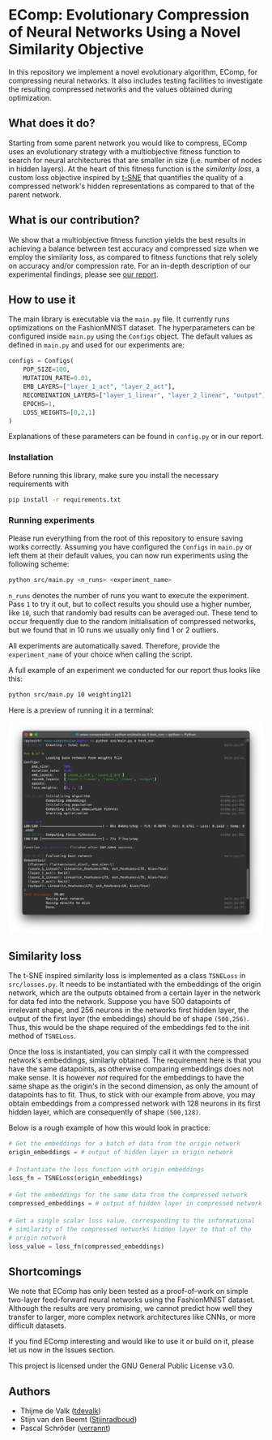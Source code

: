 # EComp: Evolutionary Compression of Neural Networks Using a Novel Similarity Objective 

In this repository we implement a novel evolutionary algorithm, EComp, for compressing neural networks. It also includes testing facilities to investigate the resulting compressed networks and the values obtained during optimization. 

## What does it do?

Starting from some parent network you would like to compress, EComp uses an evolutionary strategy with a multiobjective fitness function to search for neural architectures that are smaller in size (i.e. number of nodes in hidden layers). At the heart of this fitness function is the *similarity loss*, a custom loss objective inspired by [t-SNE](https://en.wikipedia.org/wiki/T-distributed_stochastic_neighbor_embedding) that quantifies the quality of a compressed network's hidden representations as compared to that of the parent network. 

## What is our contribution?

We show that a multiobjective fitness function yields the best results in achieving a balance between test accuracy and compressed size when we employ the similarity loss, as compared to fitness functions that rely solely on accuracy and/or compression rate. For an in-depth description of our experimental findings, please see [our report](report.pdf). 

## How to use it

The main library is executable via the `main.py` file. It currently runs optimizations on the FashionMNIST dataset. The hyperparameters can be configured inside `main.py` using the `Configs` object. The default values as defined in `main.py` and used for our experiments are:

```python
configs = Configs(
    POP_SIZE=100,
    MUTATION_RATE=0.01,
    EMB_LAYERS=["layer_1_act", "layer_2_act"],
    RECOMBINATION_LAYERS=["layer_1_linear", "layer_2_linear", "output"],
    EPOCHS=1,
    LOSS_WEIGHTS=[0,2,1]
)
```

Explanations of these parameters can be found in `config.py` or in our report.

### Installation

Before running this library, make sure you install the necessary requirements with 

```bash
pip install -r requirements.txt
```

### Running experiments

Please run everything from the root of this repository to ensure saving works correctly. Assuming you have configured the `Configs` in `main.py` or left them at their default values, you can now run experiments using the following scheme:

```sh
python src/main.py <n_runs> <experiment_name>
```
`n_runs` denotes the number of runs you want to execute the experiment. Pass `1` to try it out, but to collect results you should use a higher number, like `10`, such that randomly bad results can be averaged out. These tend to occur frequently due to the random initialisation of compressed networks, but we found that in 10 runs we usually only find 1 or 2 outliers. 

All experiments are automatically saved. Therefore, provide the `experiment_name` of your choice when calling the script.

A full example of an experiment we conducted for our report thus looks like this:

```sh
python src/main.py 10 weighting121
```

Here is a preview of running it in a terminal:

![Preview](preview.png)

## Similarity loss

The t-SNE inspired similarity loss is implemented as a class `TSNELoss` in `src/losses.py`. It needs to be instantiated with the embeddings of the origin network, which are the outputs obtained from a certain layer in the network for data fed into the network. Suppose you have 500 datapoints of irrelevant shape, and 256 neurons in the networks first hidden layer, the output of the first layer (the embeddings) should be of shape `(500,256)`. Thus, this would be the shape required of the embeddings fed to the init method of `TSNELoss`.

Once the loss is instantiated, you can simply call it with the compressed network's embeddings, similarly obtained. The requirement here is that you have the same datapoints, as otherwise comparing embeddings does not make sense. It is however *not* required for the embeddings to have the same shape as the origin's in the second dimension, as only the amount of datapoints has to fit. Thus, to stick with our example from above, you may obtain embeddings from a compressed network with 128 neurons in its first hidden layer, which are consequently of shape `(500,128)`.

Below is a rough example of how this would look in practice:

```py
# Get the embeddings for a batch of data from the origin network
origin_embeddings = # output of hidden layer in origin network

# Instantiate the loss function with origin embeddings
loss_fn = TSNELoss(origin_embeddings)

# Get the embeddings for the same data from the compressed network
compressed_embeddings = # output of hidden layer in compressed network

# Get a single scalar loss value, corresponding to the informational 
# similarity of the compressed networks hidden layer to that of the 
# origin network
loss_value = loss_fn(compressed_embeddings)
```

## Shortcomings

We note that EComp has only been tested as a proof-of-work on simple two-layer feed-forward neural networks using the FashionMNIST dataset. Although the results are very promising, we cannot predict how well they transfer to larger, more complex network architectures like CNNs, or more difficult datasets. 

If you find EComp interesting and would like to use it or build on it, please let us now in the Issues section. 

This project is licensed under the GNU General Public License v3.0.

## Authors

* Thijme de Valk ([tdevalk](https://github.com/tdevalk))
* Stijn van den Beemt ([Stijnradboud](https://github.com/Stijnradboud))
* Pascal Schröder ([verrannt](https://github.com/verrannt))
